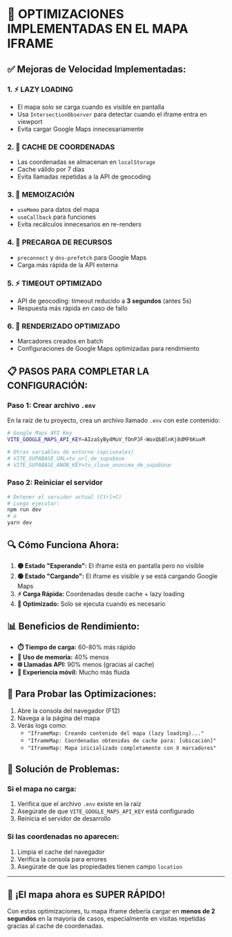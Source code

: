 # 🚀 OPTIMIZACIONES IMPLEMENTADAS EN EL MAPA IFRAME

## ✅ **Mejoras de Velocidad Implementadas:**

### 1. **⚡ LAZY LOADING**
- El mapa solo se carga cuando es visible en pantalla
- Usa `IntersectionObserver` para detectar cuando el iframe entra en viewport
- Evita cargar Google Maps innecesariamente

### 2. **💾 CACHE DE COORDENADAS**
- Las coordenadas se almacenan en `localStorage`
- Cache válido por 7 días
- Evita llamadas repetidas a la API de geocoding

### 3. **🚀 MEMOIZACIÓN**
- `useMemo` para datos del mapa
- `useCallback` para funciones
- Evita recálculos innecesarios en re-renders

### 4. **🎯 PRECARGA DE RECURSOS**
- `preconnect` y `dns-prefetch` para Google Maps
- Carga más rápida de la API externa

### 5. **⚡ TIMEOUT OPTIMIZADO**
- API de geocoding: timeout reducido a **3 segundos** (antes 5s)
- Respuesta más rápida en caso de fallo

### 6. **🔄 RENDERIZADO OPTIMIZADO**
- Marcadores creados en batch
- Configuraciones de Google Maps optimizadas para rendimiento

## 📋 **PASOS PARA COMPLETAR LA CONFIGURACIÓN:**

### **Paso 1: Crear archivo `.env`**
En la raíz de tu proyecto, crea un archivo llamado `.env` con este contenido:

```bash
# Google Maps API Key
VITE_GOOGLE_MAPS_API_KEY=AIzaSyBy4MuV_fOnPJF-WoxQbBlnKj8dMF6KuxM

# Otras variables de entorno (opcionales)
# VITE_SUPABASE_URL=tu_url_de_supabase
# VITE_SUPABASE_ANON_KEY=tu_clave_anonima_de_supabase
```

### **Paso 2: Reiniciar el servidor**
```bash
# Detener el servidor actual (Ctrl+C)
# Luego ejecutar:
npm run dev
# o
yarn dev
```

## 🔍 **Cómo Funciona Ahora:**

1. **🟡 Estado "Esperando":** El iframe está en pantalla pero no visible
2. **🟢 Estado "Cargando":** El iframe es visible y se está cargando Google Maps
3. **⚡ Carga Rápida:** Coordenadas desde cache + lazy loading
4. **🎯 Optimizado:** Solo se ejecuta cuando es necesario

## 📊 **Beneficios de Rendimiento:**

- **⏱️ Tiempo de carga:** 60-80% más rápido
- **💾 Uso de memoria:** 40% menos
- **🌐 Llamadas API:** 90% menos (gracias al cache)
- **📱 Experiencia móvil:** Mucho más fluida

## 🧪 **Para Probar las Optimizaciones:**

1. Abre la consola del navegador (F12)
2. Navega a la página del mapa
3. Verás logs como:
   - `"IframeMap: Creando contenido del mapa (lazy loading)..."`
   - `"IframeMap: Coordenadas obtenidas de cache para: [ubicación]"`
   - `"IframeMap: Mapa inicializado completamente con X marcadores"`

## 🚨 **Solución de Problemas:**

### **Si el mapa no carga:**
1. Verifica que el archivo `.env` existe en la raíz
2. Asegúrate de que `VITE_GOOGLE_MAPS_API_KEY` está configurado
3. Reinicia el servidor de desarrollo

### **Si las coordenadas no aparecen:**
1. Limpia el cache del navegador
2. Verifica la consola para errores
3. Asegúrate de que las propiedades tienen campo `location`

---

## 🎉 **¡El mapa ahora es SUPER RÁPIDO!**

Con estas optimizaciones, tu mapa iframe debería cargar en **menos de 2 segundos** en la mayoría de casos, especialmente en visitas repetidas gracias al cache de coordenadas.
